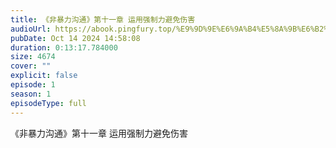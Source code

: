 ```yaml
---
title: 《非暴力沟通》第十一章 运用强制力避免伤害
audioUrl: https://abook.pingfury.top/%E9%9D%9E%E6%9A%B4%E5%8A%9B%E6%B2%9F%E9%80%9A-%E7%AC%AC%E5%8D%81%E4%B8%80%E7%AB%A0%20%E8%BF%90%E7%94%A8%E5%BC%BA%E5%88%B6%E5%8A%9B%E9%81%BF%E5%85%8D%E4%BC%A4%E5%AE%B3-jj0w3_7r.mp3
pubDate: Oct 14 2024 14:58:08
duration: 0:13:17.784000
size: 4674
cover: ""
explicit: false
episode: 1
season: 1
episodeType: full
---
```

《非暴力沟通》第十一章 运用强制力避免伤害